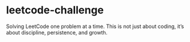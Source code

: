 # leetcode-challenge
Solving LeetCode one problem at a time. This is not just about coding, it’s about discipline, persistence, and growth.

